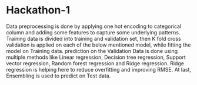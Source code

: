 # Hackathon-1
Data preprocessing is done by applying one hot encoding to categorical column and adding some features to capture some underlying patterns.
Training data is divided into training and validation set, then K fold cross validation is applied on each of the below mentioned model, while fitting the model on Training data. 
prediction on the Validation Data is done using multiple methods like Linear regression, Decision tree regression, Support vector regression, Random forest regression and Ridge regression.
Ridge regression is helping here to reduce overfitting and improving RMSE.
At last, Ensembling is used to predict on Test data.
